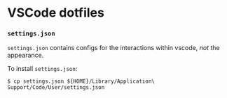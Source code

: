 # VSCode dotfiles

### `settings.json`
`settings.json` contains configs for the interactions within vscode, *not* the appearance.

To install `settings.json`:

```
$ cp settings.json ${HOME}/Library/Application\ Support/Code/User/settings.json
```


